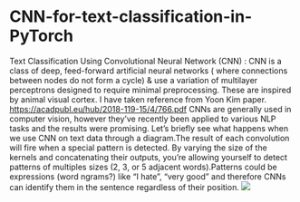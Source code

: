 # CNN-for-text-classification-in-PyTorch
Text Classification Using Convolutional Neural Network (CNN) :
CNN is a class of deep, feed-forward artificial neural networks ( where connections between nodes do not form a cycle) & use a variation of multilayer perceptrons designed to require minimal preprocessing. These are inspired by animal visual cortex.
I have taken reference from Yoon Kim paper.
https://acadpubl.eu/hub/2018-119-15/4/766.pdf
CNNs are generally used in computer vision, however they’ve recently been applied to various NLP tasks and the results were promising.
Let’s briefly see what happens when we use CNN on text data through a diagram.The result of each convolution will fire when a special pattern is detected. By varying the size of the kernels and concatenating their outputs, you’re allowing yourself to detect patterns of multiples sizes (2, 3, or 5 adjacent words).Patterns could be expressions (word ngrams?) like “I hate”, “very good” and therefore CNNs can identify them in the sentence regardless of their position.
![](https://miro.medium.com/max/1838/0*0efgxnFIaLTZ2qkY)
